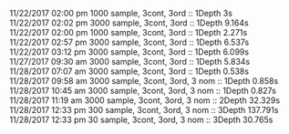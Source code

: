 11/22/2017 02:00 pm 1000 sample, 3cont, 3ord :: 1Depth 3s    
11/22/2017 02:02 pm 3000 sample, 3cont, 3ord :: 1Depth 9.164s    
11/22/2017 02:00 pm 1000 sample, 3cont, 3ord :: 1Depth 2.271s    
11/22/2017 02:57 pm 3000 sample, 3cont, 3ord :: 1Depth 6.537s         
11/22/2017 03:12 pm 3000 sample, 3cont, 3ord :: 1Depth 6.099s     
11/27/2017 09:30 am 3000 sample, 3cont, 3ord :: 1Depth 5.834s     
11/28/2017 07:07 am 3000 sample, 3cont, 3ord :: 1Depth 0.538s    
11/28/2017 09:58 am 3000 sample, 3cont, 3ord, 3 nom :: 1Depth 0.858s     
11/28/2017 10:45 am 3000 sample, 3cont, 3ord, 3 nom :: 1Depth 0.827s   
11/28/2017 11:19 am 3000 sample, 3cont, 3ord, 3 nom :: 2Depth 32.329s      
11/28/2017 12:33 pm 300 sample, 3cont, 3ord, 3 nom :: 3Depth 137.791s      
11/28/2017 12:33 pm 30 sample, 3cont, 3ord, 3 nom :: 3Depth 30.765s  

